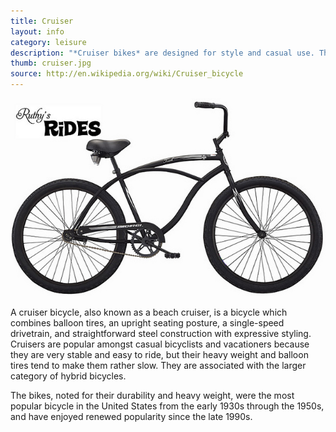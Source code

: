 ```yaml
---
title: Cruiser
layout: info
category: leisure
description: "*Cruiser bikes* are designed for style and casual use. They are slow, but extremely comfortable to ride."
thumb: cruiser.jpg
source: http://en.wikipedia.org/wiki/Cruiser_bicycle
---
```


![Bike photo](img/bikes/cruiser.jpg)

A cruiser bicycle, also known as a beach cruiser, is a bicycle which combines balloon tires, an upright seating posture, a single-speed drivetrain, and straightforward steel construction with expressive styling. Cruisers are popular amongst casual bicyclists and vacationers because they are very stable and easy to ride, but their heavy weight and balloon tires tend to make them rather slow. They are associated with the larger category of hybrid bicycles.

The bikes, noted for their durability and heavy weight, were the most popular bicycle in the United States from the early 1930s through the 1950s, and have enjoyed renewed popularity since the late 1990s.